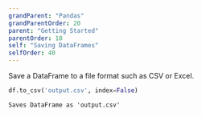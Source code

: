 ```yaml
---
grandParent: "Pandas"
grandParentOrder: 20
parent: "Getting Started"
parentOrder: 10
self: "Saving DataFrames"
selfOrder: 40
---
```


Save a DataFrame to a file format such as CSV or Excel.

```python
df.to_csv('output.csv', index=False)
```
```output
Saves DataFrame as 'output.csv'
```
